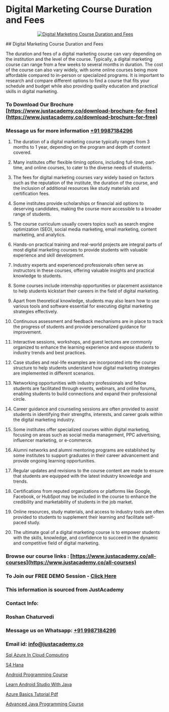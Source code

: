 # Digital Marketing Course Duration and Fees

<p align="center">
  <a href="https://justacademy.co/course-detail/digital-marketing">
    <img src="https://justacademy.co/storage2/course_image/1676636720_course_image.webp" alt="Digital Marketing Course Duration and Fees">
  </a>
</p>
## Digital Marketing Course Duration and Fees

The duration and fees of a digital marketing course can vary depending on the institution and the level of the course. Typically, a digital marketing course can range from a few weeks to several months in duration. The cost of the course can also vary widely, with some online courses being more affordable compared to in-person or specialized programs. It is important to research and compare different options to find a course that fits your schedule and budget while also providing quality education and practical skills in digital marketing.
### To Download Our Brochure [https://www.justacademy.co/download-brochure-for-free](https://www.justacademy.co/download-brochure-for-free)
### Message us for more information [+91 9987184296](https://api.whatsapp.com/send?phone=919987184296)
1) The duration of a digital marketing course typically ranges from 3 months to 1 year, depending on the program and depth of content covered.

2) Many institutes offer flexible timing options, including full-time, part-time, and online courses, to cater to the diverse needs of students.

3) The fees for digital marketing courses vary widely based on factors such as the reputation of the institute, the duration of the course, and the inclusion of additional resources like study materials and certification fees.

4) Some institutes provide scholarships or financial aid options to deserving candidates, making the course more accessible to a broader range of students.

5) The course curriculum usually covers topics such as search engine optimization (SEO), social media marketing, email marketing, content marketing, and analytics.

6) Hands-on practical training and real-world projects are integral parts of most digital marketing courses to provide students with valuable experience and skill development.

7) Industry experts and experienced professionals often serve as instructors in these courses, offering valuable insights and practical knowledge to students.

8) Some courses include internship opportunities or placement assistance to help students kickstart their careers in the field of digital marketing.

9) Apart from theoretical knowledge, students may also learn how to use various tools and software essential for executing digital marketing strategies effectively.

10) Continuous assessment and feedback mechanisms are in place to track the progress of students and provide personalized guidance for improvement.

11) Interactive sessions, workshops, and guest lectures are commonly organized to enhance the learning experience and expose students to industry trends and best practices.

12) Case studies and real-life examples are incorporated into the course structure to help students understand how digital marketing strategies are implemented in different scenarios.

13) Networking opportunities with industry professionals and fellow students are facilitated through events, webinars, and online forums, enabling students to build connections and expand their professional circle.

14) Career guidance and counseling sessions are often provided to assist students in identifying their strengths, interests, and career goals within the digital marketing industry.

15) Some institutes offer specialized courses within digital marketing, focusing on areas such as social media management, PPC advertising, influencer marketing, or e-commerce.

16) Alumni networks and alumni mentoring programs are established by some institutes to support graduates in their career advancement and provide ongoing learning opportunities.

17) Regular updates and revisions to the course content are made to ensure that students are equipped with the latest industry knowledge and trends.

18) Certifications from reputed organizations or platforms like Google, Facebook, or HubSpot may be included in the course to enhance the credibility and marketability of students in the job market.

19) Online resources, study materials, and access to industry tools are often provided to students to supplement their learning and facilitate self-paced study.

20) The ultimate goal of a digital marketing course is to empower students with the skills, knowledge, and confidence to succeed in the dynamic and competitive field of digital marketing.

### Browse our course links : [https://www.justacademy.co/all-courses](https://www.justacademy.co/all-courses) 
### To Join our FREE DEMO Session - [Click Here](https://www.justacademy.co/register-for-course-demo)


### This information is sourced from JustAcademy
### Contact Info:
### Roshan Chaturvedi
### Message us on Whatsapp: [+91 9987184296](https://api.whatsapp.com/send?phone=919987184296)
### Email id: [info@justacademy.co](mailto:info@justacademy.co)
                
[Sql Azure In Cloud Computing](https://www.linkedin.com/pulse/sql-azure-cloud-computing-justacademy-sunnyvale-8hidc?trackingId=PLILPZRui%2FwV%2BuDFrsHC4A%3D%3D&lipi=urn%3Ali%3Apage%3Ad_flagship3_company_admin%3ByTizpCHaSmePt%2FuSXmEhoA%3D%3D)

[S4 Hana](https://www.linkedin.com/pulse/s4-hana-justacademy-delhi-5ogcc/)

[Android Programming Course](https://medium.com/@shivamja27/android-programming-course-d09076d333a3)

[Learn Android Studio With Java](https://medium.com/@justacademytraining/learn-android-studio-with-java-2bc8a1192346)

[Azure Basics Tutorial Pdf](https://justacademyin.github.io/justacademy/azure-basics-tutorial-pdf)

[Advanced Java Programming Course](https://justacademyin.github.io/justacademy/advanced-java-programming-course)

